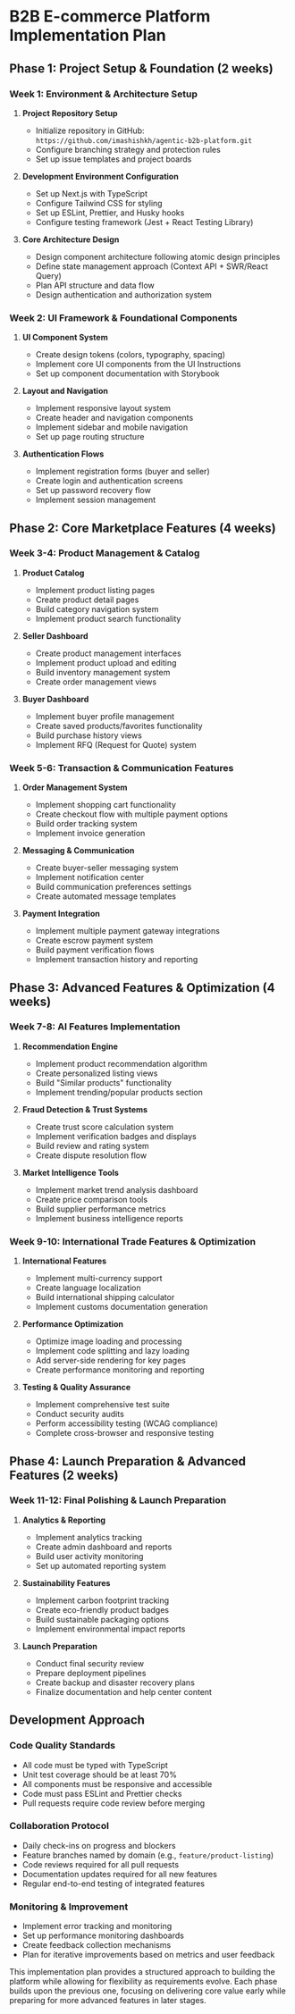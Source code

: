 # B2B E-commerce Platform Implementation Plan

## Phase 1: Project Setup & Foundation (2 weeks)

### Week 1: Environment & Architecture Setup
1. **Project Repository Setup**
   - Initialize repository in GitHub: `https://github.com/imashishkh/agentic-b2b-platform.git`
   - Configure branching strategy and protection rules
   - Set up issue templates and project boards

2. **Development Environment Configuration**
   - Set up Next.js with TypeScript
   - Configure Tailwind CSS for styling
   - Set up ESLint, Prettier, and Husky hooks
   - Configure testing framework (Jest + React Testing Library)

3. **Core Architecture Design**
   - Design component architecture following atomic design principles
   - Define state management approach (Context API + SWR/React Query)
   - Plan API structure and data flow
   - Design authentication and authorization system

### Week 2: UI Framework & Foundational Components
1. **UI Component System**
   - Create design tokens (colors, typography, spacing)
   - Implement core UI components from the UI Instructions
   - Set up component documentation with Storybook

2. **Layout and Navigation**
   - Implement responsive layout system
   - Create header and navigation components
   - Implement sidebar and mobile navigation
   - Set up page routing structure

3. **Authentication Flows**
   - Implement registration forms (buyer and seller)
   - Create login and authentication screens
   - Set up password recovery flow
   - Implement session management

## Phase 2: Core Marketplace Features (4 weeks)

### Week 3-4: Product Management & Catalog
1. **Product Catalog**
   - Implement product listing pages
   - Create product detail pages
   - Build category navigation system
   - Implement product search functionality

2. **Seller Dashboard**
   - Create product management interfaces
   - Implement product upload and editing
   - Build inventory management system
   - Create order management views

3. **Buyer Dashboard**
   - Implement buyer profile management
   - Create saved products/favorites functionality
   - Build purchase history views
   - Implement RFQ (Request for Quote) system

### Week 5-6: Transaction & Communication Features
1. **Order Management System**
   - Implement shopping cart functionality
   - Create checkout flow with multiple payment options
   - Build order tracking system
   - Implement invoice generation

2. **Messaging & Communication**
   - Create buyer-seller messaging system
   - Implement notification center
   - Build communication preferences settings
   - Create automated message templates

3. **Payment Integration**
   - Implement multiple payment gateway integrations
   - Create escrow payment system
   - Build payment verification flows
   - Implement transaction history and reporting

## Phase 3: Advanced Features & Optimization (4 weeks)

### Week 7-8: AI Features Implementation
1. **Recommendation Engine**
   - Implement product recommendation algorithm
   - Create personalized listing views
   - Build "Similar products" functionality
   - Implement trending/popular products section

2. **Fraud Detection & Trust Systems**
   - Create trust score calculation system
   - Implement verification badges and displays
   - Build review and rating system
   - Create dispute resolution flow

3. **Market Intelligence Tools**
   - Implement market trend analysis dashboard
   - Create price comparison tools
   - Build supplier performance metrics
   - Implement business intelligence reports

### Week 9-10: International Trade Features & Optimization
1. **International Features**
   - Implement multi-currency support
   - Create language localization
   - Build international shipping calculator
   - Implement customs documentation generation

2. **Performance Optimization**
   - Optimize image loading and processing
   - Implement code splitting and lazy loading
   - Add server-side rendering for key pages
   - Create performance monitoring and reporting

3. **Testing & Quality Assurance**
   - Implement comprehensive test suite
   - Conduct security audits
   - Perform accessibility testing (WCAG compliance)
   - Complete cross-browser and responsive testing

## Phase 4: Launch Preparation & Advanced Features (2 weeks)

### Week 11-12: Final Polishing & Launch Preparation
1. **Analytics & Reporting**
   - Implement analytics tracking
   - Create admin dashboard and reports
   - Build user activity monitoring
   - Set up automated reporting system

2. **Sustainability Features**
   - Implement carbon footprint tracking
   - Create eco-friendly product badges
   - Build sustainable packaging options
   - Implement environmental impact reports

3. **Launch Preparation**
   - Conduct final security review
   - Prepare deployment pipelines
   - Create backup and disaster recovery plans
   - Finalize documentation and help center content

## Development Approach

### Code Quality Standards
- All code must be typed with TypeScript
- Unit test coverage should be at least 70%
- All components must be responsive and accessible
- Code must pass ESLint and Prettier checks
- Pull requests require code review before merging

### Collaboration Protocol
- Daily check-ins on progress and blockers
- Feature branches named by domain (e.g., `feature/product-listing`)
- Code reviews required for all pull requests
- Documentation updates required for all new features
- Regular end-to-end testing of integrated features

### Monitoring & Improvement
- Implement error tracking and monitoring
- Set up performance monitoring dashboards
- Create feedback collection mechanisms
- Plan for iterative improvements based on metrics and user feedback

This implementation plan provides a structured approach to building the platform while allowing for flexibility as requirements evolve. Each phase builds upon the previous one, focusing on delivering core value early while preparing for more advanced features in later stages.